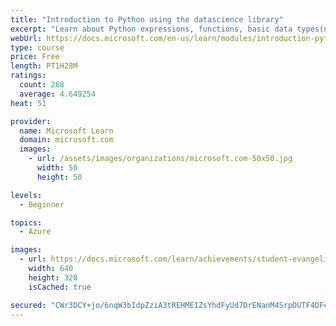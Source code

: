```yaml
---
title: "Introduction to Python using the datascience library"
excerpt: "Learn about Python expressions, functions, basic data types(numbers, strings), and comparisons"
webUrl: https://docs.microsoft.com/en-us/learn/modules/introduction-python-using-datascience-library/
type: course
price: Free
length: PT1H28M
ratings:
  count: 268
  average: 4.649254
heat: 51

provider:
  name: Microsoft Learn
  domain: microsoft.com
  images:
    - url: /assets/images/organizations/microsoft.com-50x50.jpg
      width: 50
      height: 50

levels:
  - Beginner

topics:
  - Azure

images:
  - url: https://docs.microsoft.com/learn/achievements/student-evangelism/introduction-python-using-datascience-library-social.png
    width: 640
    height: 320
    isCached: true

secured: "CWr3DCY+jo/6nqW3bIdpZziA3tREHME1ZsYhdFyUd7DrENanM4SrpDUTF4DFcs/2BzXv5TjP833p/7JrCB6mVQ/HCP1zjwdPtZp9+o2FD36bHf3q11d4F0Hzb4FvaWBm++7qhgFKFBQbXo/+zBYVAy2T7qXAK1z2Fq0LPESIa3JGl0rP5ZxaTLrQMfB5SnpzwZB0e3bW8HwV7maaSRnifpWNXE/uuKv0GF8l7ihduTFZq0TWFP8ERWUb/Ah/PWYjYBn0mXGuTiUkTME7RGDPqaAvK+WIPWA5iLOHPG9vhZi1srmTYVMgwkL09v7XGk9zDjiqX7/62RAquGhuBRmZhCKOy6FcYaiW/6sQfwE6ktwyq9z5Z0o3xrb0d/yENtX/xcHCZPGash0m9YXZ+S3Kb3iebuoIZEazFqmQdVbdoFk=;ZphCV4l2lF7pdfFw61tXWA=="
---
```


